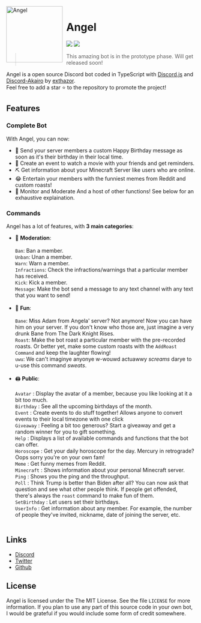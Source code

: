 <img width="150" height="150" align="left" style="float: left; margin: 0 10px 0 0;" alt="Angel" src="https://image.freepik.com/free-vector/woman-minimal-hand-drawn-illustration-one-line-style-drawing_202497-238.jpg">  

# Angel

[![](https://img.shields.io/discord/857786438313443348.svg?style=social&logo=discord&colorB=7289DA&label=Façade%20Server)](https://discord.gg/ggHVGtDy)
[![](https://img.shields.io/badge/discord.js-v13.0.0--dev-blue.svg?style=social&logo=npm)](https://github.com/discordjs)

> This amazing bot is in the prototype phase. Will get released soon!

Angel is a open source Discord bot coded in TypeScript with [Discord.js](https://discord.js.org) and [Discord-Akairo](https://github.com/discord-akairo/discord-akairo) by [exthazor](https://github.com/exthazor).  
Feel free to add a star ⭐ to the repository to promote the project!

## Features

### Complete Bot

With Angel, you can now:
*   🎁 Send your server members a custom Happy Birthday message as soon as it's their birthday in their local time.
*   🍿 Create an event to watch a movie with your friends and get reminders.
*   ⛏️ Get information about your Minecraft Server like users who are online.
*   😂 Entertain your members with the funniest memes from Reddit and custom roasts!
*   🔨 Monitor and Moderate
And a host of other functions! See below for an exhaustive explaination.


### Commands

Angel has a lot of features, with **3 main categories**:

*   🚓 **Moderation**: <br /> <br />
        `Ban`: Ban a member. <br />
        `Unban`: Unan a member. <br />
        `Warn`: Warn a member. <br />
        `Infractions`: Check the infractions/warnings that a particular member has received. <br />
        `Kick`: Kick a member. <br />
        `Message`: Make the bot send a message to any text channel with any text that you want to send! <br /><br />
*   👻 **Fun**: <br /> <br />
        `Bane`: Miss Adam from Angela' server? Not anymore! Now you can have him on your server. If you don't know who those are, just imagine a very drunk Bane from The Dark Knight Rises. <br />
        `Roast`: Make the bot roast a particular member with the pre-recorded roasts. Or better yet, make some custom roasts with the `AddRoast Command` and keep the laughter flowing! <br />
        `uwu`: We can't imaginye anyonye w-wouwd actuawwy *screams* darye to u-use this command *sweats*. <br />  <br />
*   🖨️ **Public**: <br /> <br />
        `Avatar` : Display the avatar of a member, because you like looking at it a bit too much.  <br />
        `Birthday` : See all the upcoming birthdays of the month.  <br />
        `Event` : Create events to do stuff together! Allows anyone to convert events to their local timezone with one click <br />
        `Giveaway` : Feeling a bit too generous? Start a giveaway and get a random winner for you to gift something. <br />
        `Help` : Displays a list of available commands and functions that the bot can offer. <br />
        `Horoscope` : Get your daily horoscope for the day. Mercury in retrograde? Oops sorry you're on your own fam! <br />
        `Meme` : Get funny memes from Reddit. <br />
        `Minecraft` : Shows information about your personal Minecraft server. <br />
        `Ping` : Shows you the ping and the throughput. <br />
        `Poll` : Think Trump is better than Biden after all? You can now ask that question and see what other people think. If people get offended, there's always the `roast` command to make fun of them. <br />
        `SetBirthday` : Let users set their birthdays. <br />
        `UserInfo` : Get information about any member. For example, the number of people they've invited, nickname, date of joining the server, etc. <br /><br />


## Links

*   [Discord](https://discord.gg/ggHVGtDy)
*   [Twitter](https://twitter.com/rhitam.dutta)
*   [Github](https://github.com/exthazor/angel/)

## License

Angel is licensed under the The MIT License. See the file `LICENSE` for more information. If you plan to use any part of this source code in your own bot, I would be grateful if you would include some form of credit somewhere.
